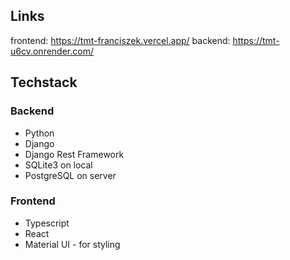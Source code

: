 ## Links
frontend: https://tmt-franciszek.vercel.app/
backend: https://tmt-u6cv.onrender.com/

## Techstack
### Backend
- Python
- Django
- Django Rest Framework
- SQLite3 on local
- PostgreSQL on server

### Frontend
- Typescript
- React
- Material UI - for styling

